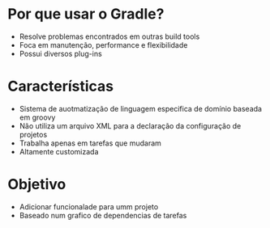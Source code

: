 # Por que usar o Gradle?
- Resolve problemas encontrados em outras build tools
- Foca em manutenção, performance e flexibilidade
- Possui diversos plug-ins

# Características
- Sistema de auotmatização de linguagem especifica de domínio baseada em groovy
- Não utiliza um arquivo XML para a declaração da configuração de projetos
- Trabalha apenas em tarefas que mudaram
- Altamente customizada

# Objetivo
- Adicionar funcionalade para umm projeto
- Baseado num grafico de dependencias de tarefas
